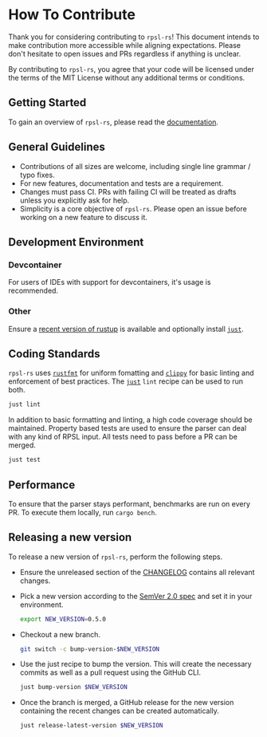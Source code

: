 # How To Contribute

Thank you for considering contributing to `rpsl-rs`!
This document intends to make contribution more accessible while aligning expectations.
Please don't hesitate to open issues and PRs regardless if anything is unclear.

By contributing to `rpsl-rs`, you agree that your code will be licensed under the terms of the MIT License without any additional terms or conditions.

## Getting Started

To gain an overview of `rpsl-rs`, please read the [documentation](https://docs.rs/rpsl-rs).

## General Guidelines

- Contributions of all sizes are welcome, including single line grammar / typo fixes.
- For new features, documentation and tests are a requirement.
- Changes must pass CI. PRs with failing CI will be treated as drafts unless you explicitly ask for help.
- Simplicity is a core objective of `rpsl-rs`. Please open an issue before working on a new feature to discuss it.

## Development Environment

### Devcontainer

For users of IDEs with support for devcontainers, it's usage is recommended.

### Other

Ensure a [recent version of rustup](https://www.rust-lang.org/tools/install) is available and optionally install [`just`].

## Coding Standards

`rpsl-rs` uses [`rustfmt`](https://github.com/rust-lang/rustfmt) for uniform fomatting and [`clippy`](https://github.com/rust-lang/rust-clippy) for basic linting and enforcement of best practices. The [`just`] `lint` recipe can be used to run both.

```sh
just lint
```

In addition to basic formatting and linting, a high code coverage should be maintained. Property based tests are used to ensure the parser can deal with any kind of RPSL input. All tests need to pass before a PR can be merged.

```sh
just test
```

## Performance

To ensure that the parser stays performant, benchmarks are run on every PR. To execute them locally, run `cargo bench`.

[`just`]: https://github.com/casey/just

## Releasing a new version

To release a new version of `rpsl-rs`, perform the following steps.

- Ensure the unreleased section of the [CHANGELOG](../CHANGELOG.md) contains all relevant changes.

- Pick a new version according to the [SemVer 2.0 spec](https://semver.org/spec/v2.0.0.html) and set it in your environment.

  ```sh
  export NEW_VERSION=0.5.0
  ```

- Checkout a new branch.

  ```sh
  git switch -c bump-version-$NEW_VERSION
  ```

- Use the just recipe to bump the version. This will create the necessary commits as well as a pull request using the GitHub CLI.

  ```sh
  just bump-version $NEW_VERSION
  ```

- Once the branch is merged, a GitHub release for the new version containing the recent changes can be created automatically.

  ```sh
  just release-latest-version $NEW_VERSION
  ```
